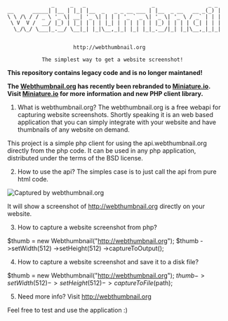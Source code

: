 
                  _     _   _                     _                 _ _
    __      _____| |__ | |_| |__  _   _ _ __ ___ | |__  _ __   __ _(_) |
    \ \ /\ / / _ \ '_ \| __| '_ \| | | | '_ ` _ \| '_ \| '_ \ / _` | | |
     \ V  V /  __/ |_) | |_| | | | |_| | | | | | | |_) | | | | (_| | | |
      \_/\_/ \___|_.__/ \__|_| |_|\__,_|_| |_| |_|_.__/|_| |_|\__,_|_|_|


                         http://webthumbnail.org

               The simplest way to get a website screenshot!

**This repository contains legacy code and is no longer maintaned!**

**The [Webthumbnail.org](http://webthumbnail.org) has recently been rebranded to [Miniature.io](https://miniature.io).<br />
Visit [Miniature.io](https://miniature.io) for more information and new PHP client library.**


1) What is webthumbnail.org?
The webthumbnail.org is a free webapi for capturing website screenshots.
Shortly speaking it is an web based application that you can simply integrate
with your website and have thumbnails of any website on demand.

This project is a simple php client for using the api.webthumbnail.org directly
from the php code. It can be used in any php application,  distributed under
the terms of the BSD license.


2) How to use the api?
The simples case is to just call the api from pure html code.

<img src="http://api.webthumbnail.org?width=512&height=512&format=png&browser=firefox&url=http://webthumbnail.org" alt="Captured by webthumbnail.org" />

It will show a screenshot of http://webthumbnail.org directly on your website.


3) How to capture a website screenshot from php?

$thumb = new Webthumbnail("http://webthumbnail.org");
$thumb
    ->setWidth(512)
    ->setHeight(512)
    ->captureToOutput();


4) How to capture a website screenshot and save it to a disk file?

$thumb = new Webthumbnail("http://webthumbnail.org");
$thumb
    ->setWidth(512)
    ->setHeight(512)
    ->captureToFile($path);

5) Need more info?
Visit http://webthumbnail.org

Feel free to test and use the application :)
